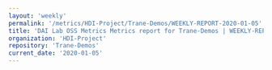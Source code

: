 ```yaml
---
layout: 'weekly'
permalink: '/metrics/HDI-Project/Trane-Demos/WEEKLY-REPORT-2020-01-05'
title: 'DAI Lab OSS Metrics Metrics report for Trane-Demos | WEEKLY-REPORT-2020-01-05'
organization: 'HDI-Project'
repository: 'Trane-Demos'
current_date: '2020-01-05'
---
```

